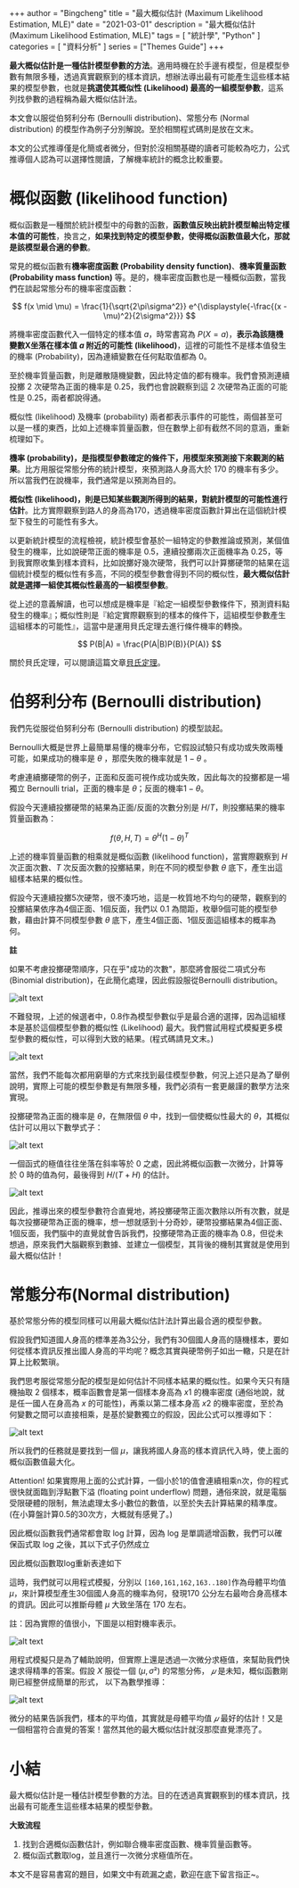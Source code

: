 +++
author = "Bingcheng"
title = "最大概似估計 (Maximum Likelihood Estimation, MLE)"
date = "2021-03-01"
description = "最大概似估計 (Maximum Likelihood Estimation, MLE)"
tags = [
    "統計學",
    "Python"
]
categories = [
    "資料分析"
]
series = ["Themes Guide"]
+++

**最大概似估計是一種估計模型參數的方法**。適用時機在於手邊有模型，但是模型參數有無限多種，透過真實觀察到的樣本資訊，想辦法導出最有可能產生這些樣本結果的模型參數，也就是**挑選使其概似性 (Likelihood) 最高的一組模型參數**，這系列找參數的過程稱為最大概似估計法。

<!--more-->

本文會以服從伯努利分布 (Bernoulli distribution)、常態分布 (Normal distribution) 的模型作為例子分別解說。至於相關程式碼則是放在文末。

本文的公式推導僅是化簡或者微分，但對於沒相關基礎的讀者可能較為吃力，公式推導個人認為可以選擇性閱讀，了解機率統計的概念比較重要。

# 概似函數 (likelihood function)

概似函數是一種關於統計模型中的母數的函數，**函數值反映出統計模型輸出特定樣本值的可能性**，換言之，**如果找到特定的模型參數，使得概似函數值最大化，那就是該模型最合適的參數**。

常見的概似函數有**機率密度函數 (Probability density function)**、**機率質量函數 (Probability mass function)** 等。是的，機率密度函數也是一種概似函數，當我們在談起常態分布的機率密度函數：

$$
f(x \mid \mu) = \frac{1}{\sqrt{2\pi\sigma^2}} e^{\displaystyle{-\frac{(x - \mu)^2}{2\sigma^2}}}
$$

將機率密度函數代入一個特定的樣本值 $a$，時常書寫為 $P(X=a)$，**表示為該隨機變數X坐落在樣本值 $a$ 附近的可能性 (likelihood)**，這裡的可能性不是樣本值發生的機率 (Probability)，因為連續變數在任何點取值都為 0。

至於機率質量函數，則是離散隨機變數，因此特定值的都有機率。我們會預測連續投擲 2 次硬幣為正面的機率是 0.25，我們也會說觀察到這 2 次硬幣為正面的可能性是 0.25，兩者都說得通。

概似性 (likelihood) 及機率 (probability) 兩者都表示事件的可能性，兩個甚至可以是一樣的東西，比如上述機率質量函數，但在數學上卻有截然不同的意涵，重新梳理如下。

**機率 (probability)，是指模型參數確定的條件下，用模型來預測接下來觀測的結果**。比方用服從常態分佈的統計模型，來預測路人身高大於 170 的機率有多少。所以當我們在說機率，我們通常是以預測為目的。

**概似性 (likelihood)，則是已知某些觀測所得到的結果，對統計模型的可能性進行估計**。比方實際觀察到路人的身高為170，透過機率密度函數計算出在這個統計模型下發生的可能性有多大。

以更新統計模型的流程檢視，統計模型會基於一組特定的參數推論或預測，某個值發生的機率，比如說硬幣正面的機率是 0.5，連續投擲兩次正面機率為 0.25，等到我實際收集到樣本資料，比如說擲好幾次硬幣，我們可以計算擲硬幣的結果在這個統計模型的概似性有多高，不同的模型參數會得到不同的概似性，**最大概似估計就是選擇一組使其概似性最高的一組模型參數**。

從上述的意義解讀，也可以想成是機率是『給定一組模型參數條件下，預測資料點發生的機率』；概似性則是『給定實際觀察到的樣本的條件下，這組模型參數產生這組樣本的可能性』，這當中是運用貝氏定理去進行條件機率的轉換。

$$
P(B|A) = \frac{P(A|B)P(B)}{P(A)}
$$

關於貝氏定理，可以閱讀這篇文章[貝氏定理](/post/bayes-theorem)。

# 伯努利分布 (Bernoulli distribution)

我們先從服從伯努利分布 (Bernoulli distribution) 的模型談起。

Bernoulli大概是世界上最簡單易懂的機率分布，它假設試驗只有成功或失敗兩種可能，如果成功的機率是 $θ$ ，那麼失敗的機率就是 $1-θ$ 。

考慮連續擲硬幣的例子，正面和反面可視作成功或失敗，因此每次的投擲都是一場獨立 Bernoulli trial，正面的機率是 $θ$；反面的機率$1-θ$。

假設今天連續投擲硬幣的結果為正面/反面的次數分別是 $H/T$，則投擲結果的機率質量函數為：

$$f(\theta,H,T) = \theta^H(1-\theta)^T $$

上述的機率質量函數的相乘就是概似函數 (likelihood function)，當實際觀察到 $H$ 次正面次數、$T$ 次反面次數的投擲結果，則在不同的模型參數 $θ$ 底下，產生出這組樣本結果的概似性。

假設今天連續投擲5次硬幣，很不湊巧地，這是一枚質地不均勻的硬幣，觀察到的投擲結果依序為4個正面、1個反面，我們以 0.1 為間距，枚舉9個可能的模型參數，藉由計算不同模型參數 $θ$ 底下，產生4個正面、1個反面這組樣本的概率為何。

**註**

如果不考慮投擲硬幣順序，只在乎"成功的次數"，那麼將會服從二項式分布 (Binomial distribution)，在此簡化處理，因此假設服從Bernoulli distribution。

![alt text](image.png)

不難發現，上述的候選者中，0.8作為模型參數似乎是最合適的選擇，因為這組樣本是基於這個模型參數的概似性 (Likelihood) 最大。我們嘗試用程式模擬更多模型參數的概似性，可以得到大致的結果。(程式碼請見文末。)

![alt text](image-1.png)

當然，我們不能每次都用窮舉的方式來找到最佳模型參數，何況上述只是為了舉例說明，實際上可能的模型參數是有無限多種，我們必須有一套更嚴謹的數學方法來實現。

投擲硬幣為正面的機率是 $θ$，在無限個 $θ$ 中，找到一個使概似性最大的 $θ$，其概似估計可以用以下數學式子：

![alt text](image-2.png)

一個函式的極值往往坐落在斜率等於 $0$ 之處，因此將概似函數一次微分，計算等於 $0$ 時的值為何，最後得到 $H/(T+H)$ 的估計。

![alt text](image-3.png)

因此，推導出來的模型參數符合直覺地，將投擲硬幣正面次數除以所有次數，就是每次投擲硬幣為正面的機率，想一想就感到十分奇妙，硬幣投擲結果為4個正面、1個反面，我們腦中的直覺就會告訴我們，投擲硬幣為正面的機率為 0.8，但從未想過，原來我們大腦觀察到數據、並建立一個模型，其背後的機制其實就是使用到最大概似估計！

# 常態分布(Normal distribution)

基於常態分佈的模型同樣可以用最大概似估計法計算出最合適的模型參數。

假設我們知道國人身高的標準差為3公分，我們有30個國人身高的隨機樣本，要如何從樣本資訊反推出國人身高的平均呢？概念其實與硬幣例子如出一轍，只是在計算上比較繁瑣。

我們思考服從常態分配的模型是如何估計不同樣本結果的概似性。如果今天只有隨機抽取 2 個樣本，概率函數會是第一個樣本身高為 $x1$ 的機率密度 (通俗地說，就是任一國人在身高為 $x$ 的可能性)，再乘以第二樣本身高 $x2$ 的機率密度，至於為何變數之間可以直接相乘，是基於變數獨立的假設，因此公式可以推導如下：

![alt text](image-4.png)

所以我們的任務就是要找到一個 $μ$，讓我將國人身高的樣本資訊代入時，使上面的概似函數值最大化。

Attention!
如果實際用上面的公式計算，一個小於1的值會連續相乘n次，你的程式很快就面臨到浮點數下溢 (floating point underflow) 問題，通俗來說，就是電腦受限硬體的限制，無法處理太多小數位的數值，以至於失去計算結果的精準度。(在小算盤計算0.5的30次方，大概就有感覺了。)

因此概似函數我們通常都會取 log 計算，因為 log 是單調遞增函數，我們可以確保函式取 log 之後，其以下式子仍然成立

因此概似函數取log重新表達如下

這時，我們就可以用程式模擬，分別以 `[160,161,162,163..180]`作為母體平均值 $μ$，來計算模型產生30個國人身高的機率為何，發現170 公分左右最吻合身高樣本的資訊。因此可以推斷母體 $μ$ 大致坐落在 170 左右。

註：因為實際的值很小，下圖是以相對機率表示。

![alt text](image-5.png)

用程式模擬只是為了輔助說明，但實際上還是透過一次微分求極值，來幫助我們快速求得精準的答案。假設 $X$ 服從一個 $(μ ,σ²)$ 的常態分佈， $𝜇$ 是未知，概似函數剛剛已經整併成簡單的形式， 以下為數學推導：

![alt text](image-6.png)

微分的結果告訴我們，樣本的平均值，其實就是母體平均值 $𝜇$ 最好的估計！又是一個相當符合直覺的答案！當然其他的最大概似估計就沒那麼直覺漂亮了。

# 小結
最大概似估計是一種估計模型參數的方法。目的在透過真實觀察到的樣本資訊，找出最有可能產生這些樣本結果的模型參數。

**大致流程**

1. 找到合適概似函數估計，例如聯合機率密度函數、機率質量函數等。
2. 概似函式數取log，並且進行一次微分求極值所在。
   
本文不是容易書寫的題目，如果文中有疏漏之處，歡迎在底下留言指正~。